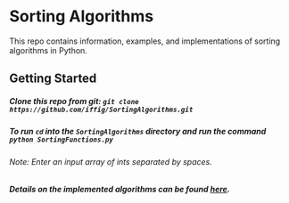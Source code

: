 # Sorting Algorithms

This repo contains information, examples, and implementations of sorting algorithms in Python. 

## Getting Started

##### Clone this repo from git: `git clone https://github.com/iffig/SortingAlgorithms.git`


##### To run `cd` into the `SortingAlgorithms` directory and run the command `python SortingFunctions.py`

###### *Note: Enter an input array of ints separated by spaces.*


##### Details on the implemented algorithms can be found [here](https://github.com/iffig/SortingAlgorithms/blob/master/sorting-algorithms.md).
